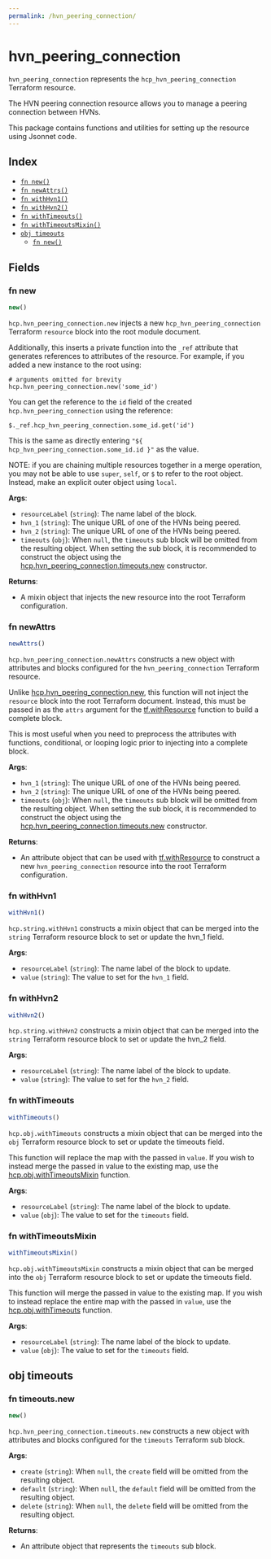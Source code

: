 ```yaml
---
permalink: /hvn_peering_connection/
---
```


# hvn_peering_connection

`hvn_peering_connection` represents the `hcp_hvn_peering_connection` Terraform resource.

The HVN peering connection resource allows you to manage a peering connection between HVNs.

This package contains functions and utilities for setting up the resource using Jsonnet code.


## Index

* [`fn new()`](#fn-new)
* [`fn newAttrs()`](#fn-newattrs)
* [`fn withHvn1()`](#fn-withhvn1)
* [`fn withHvn2()`](#fn-withhvn2)
* [`fn withTimeouts()`](#fn-withtimeouts)
* [`fn withTimeoutsMixin()`](#fn-withtimeoutsmixin)
* [`obj timeouts`](#obj-timeouts)
  * [`fn new()`](#fn-timeoutsnew)

## Fields

### fn new

```ts
new()
```


`hcp.hvn_peering_connection.new` injects a new `hcp_hvn_peering_connection` Terraform `resource`
block into the root module document.

Additionally, this inserts a private function into the `_ref` attribute that generates references to attributes of the
resource. For example, if you added a new instance to the root using:

    # arguments omitted for brevity
    hcp.hvn_peering_connection.new('some_id')

You can get the reference to the `id` field of the created `hcp.hvn_peering_connection` using the reference:

    $._ref.hcp_hvn_peering_connection.some_id.get('id')

This is the same as directly entering `"${ hcp_hvn_peering_connection.some_id.id }"` as the value.

NOTE: if you are chaining multiple resources together in a merge operation, you may not be able to use `super`, `self`,
or `$` to refer to the root object. Instead, make an explicit outer object using `local`.

**Args**:
  - `resourceLabel` (`string`): The name label of the block.
  - `hvn_1` (`string`): The unique URL of one of the HVNs being peered.
  - `hvn_2` (`string`): The unique URL of one of the HVNs being peered.
  - `timeouts` (`obj`):  When `null`, the `timeouts` sub block will be omitted from the resulting object. When setting the sub block, it is recommended to construct the object using the [hcp.hvn_peering_connection.timeouts.new](#fn-timeoutsnew) constructor.

**Returns**:
- A mixin object that injects the new resource into the root Terraform configuration.


### fn newAttrs

```ts
newAttrs()
```


`hcp.hvn_peering_connection.newAttrs` constructs a new object with attributes and blocks configured for the `hvn_peering_connection`
Terraform resource.

Unlike [hcp.hvn_peering_connection.new](#fn-new), this function will not inject the `resource`
block into the root Terraform document. Instead, this must be passed in as the `attrs` argument for the
[tf.withResource](https://github.com/tf-libsonnet/core/tree/main/docs#fn-withresource) function to build a complete block.

This is most useful when you need to preprocess the attributes with functions, conditional, or looping logic prior to
injecting into a complete block.

**Args**:
  - `hvn_1` (`string`): The unique URL of one of the HVNs being peered.
  - `hvn_2` (`string`): The unique URL of one of the HVNs being peered.
  - `timeouts` (`obj`):  When `null`, the `timeouts` sub block will be omitted from the resulting object. When setting the sub block, it is recommended to construct the object using the [hcp.hvn_peering_connection.timeouts.new](#fn-timeoutsnew) constructor.

**Returns**:
  - An attribute object that can be used with [tf.withResource](https://github.com/tf-libsonnet/core/tree/main/docs#fn-withresource) to construct a new `hvn_peering_connection` resource into the root Terraform configuration.


### fn withHvn1

```ts
withHvn1()
```

`hcp.string.withHvn1` constructs a mixin object that can be merged into the `string`
Terraform resource block to set or update the hvn_1 field.



**Args**:
  - `resourceLabel` (`string`): The name label of the block to update.
  - `value` (`string`): The value to set for the `hvn_1` field.


### fn withHvn2

```ts
withHvn2()
```

`hcp.string.withHvn2` constructs a mixin object that can be merged into the `string`
Terraform resource block to set or update the hvn_2 field.



**Args**:
  - `resourceLabel` (`string`): The name label of the block to update.
  - `value` (`string`): The value to set for the `hvn_2` field.


### fn withTimeouts

```ts
withTimeouts()
```

`hcp.obj.withTimeouts` constructs a mixin object that can be merged into the `obj`
Terraform resource block to set or update the timeouts field.

This function will replace the map with the passed in `value`. If you wish to instead merge the
passed in value to the existing map, use the [hcp.obj.withTimeoutsMixin](TODO) function.

**Args**:
  - `resourceLabel` (`string`): The name label of the block to update.
  - `value` (`obj`): The value to set for the `timeouts` field.


### fn withTimeoutsMixin

```ts
withTimeoutsMixin()
```

`hcp.obj.withTimeoutsMixin` constructs a mixin object that can be merged into the `obj`
Terraform resource block to set or update the timeouts field.

This function will merge the passed in value to the existing map. If you wish
to instead replace the entire map with the passed in `value`, use the [hcp.obj.withTimeouts](TODO)
function.


**Args**:
  - `resourceLabel` (`string`): The name label of the block to update.
  - `value` (`obj`): The value to set for the `timeouts` field.


## obj timeouts



### fn timeouts.new

```ts
new()
```


`hcp.hvn_peering_connection.timeouts.new` constructs a new object with attributes and blocks configured for the `timeouts`
Terraform sub block.



**Args**:
  - `create` (`string`):  When `null`, the `create` field will be omitted from the resulting object.
  - `default` (`string`):  When `null`, the `default` field will be omitted from the resulting object.
  - `delete` (`string`):  When `null`, the `delete` field will be omitted from the resulting object.

**Returns**:
  - An attribute object that represents the `timeouts` sub block.
